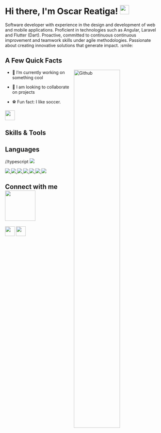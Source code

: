 

<h1> Hi there, I'm Oscar Reatiga! <img src = "https://raw.githubusercontent.com/MartinHeinz/MartinHeinz/master/wave.gif" width = 30px> </h1>
<p align='center'>
</p>

<div size='20px'>Software developer with experience in the design and development of web and mobile applications.
 Proficient in technologies such as Angular, Laravel and Flutter (Dart). Proactive, committed to continuous
 continuous improvement and teamwork skills under agile methodologies. Passionate
 about creating innovative solutions that generate impact. :smile: 
</div>

<h2> A Few Quick Facts </h2>

<img width="55%" align="right" alt="Github" src="https://raw.githubusercontent.com/onimur/.github/master/.resources/git-header.svg" />

- 🔭 I’m currently working on something cool
  
- 👯 I am looking to collaborate on projects
  
- ⚽ Fun fact: I like soccer.

<img src = "https://media2.giphy.com/media/QssGEmpkyEOhBCb7e1/giphy.gif?cid=ecf05e47a0n3gi1bfqntqmob8g9aid1oyj2wr3ds3mg700bl&rid=giphy.gif" width = 32px>
<h2> Skills & Tools  </h2>
<h2> Languages </h2>

//typescript
<a href= https://www.github.com/Y3sith> <img src="https://camo.githubusercontent.com/59f1bf1e0c03f98c620e6456751406b0c8dba1ac0590704d93303b45cfe536ab/68747470733a2f2f696d672e736869656c64732e696f2f62616467652f5048502d3737374242343f7374796c653d666f722d7468652d6261646765266c6f676f3d706870266c6f676f436f6c6f723d7768697465"/> </a>


<a href= https://www.github.com/Y3sith>   <img src="https://camo.githubusercontent.com/a8288db858b02700d4d4d33894264f1c897566782c26fb013450c2539288c4d5/68747470733a2f2f696d672e736869656c64732e696f2f62616467652f547970655363726970742d3331373843363f7374796c653d666f722d7468652d6261646765266c6f676f3d74797065736372697074266c6f676f436f6c6f723d7768697465"/> </a>
<a href= https://www.github.com/Y3sith>   <img src="https://skillicons.dev/icons?i=laravel"/> </a> 
<a href= https://www.github.com/Y3sith>   <img src="https://skillicons.dev/icons?i=mysql"/> </a>
<a href= https://www.github.com/Y3sith>   <img src="https://camo.githubusercontent.com/279fce18be04182edd3e0268059ce8165fcbd7bd98a0226811cd86a883087f95/68747470733a2f2f696d672e736869656c64732e696f2f62616467652f48544d4c2d4533344632363f7374796c653d666f722d7468652d6261646765266c6f676f3d68746d6c35266c6f676f436f6c6f723d7768697465"/> </a>
<a href= https://www.github.com/Y3sith>   <img src="https://skillicons.dev/icons?i=java"/> </a>
<a href= https://www.github.com/Y3sith>   <img src="https://skillicons.dev/icons?i=angular"/> </a>
<a href= https://www.github.com/Y3sith>   <img src="https://skillicons.dev/icons?i=bootstrap"/> </a>



<h2> Connect with me <img src='https://raw.githubusercontent.com/ShahriarShafin/ShahriarShafin/main/Assets/handshake.gif' width="100px"> </h2>
<a href = 'https://www.linkedin.com/in/oscar-reatiga-6b79942b4/'> <img width = '32px' align= 'center' src="https://raw.githubusercontent.com/rahulbanerjee26/githubAboutMeGenerator/main/icons/linked-in-alt.svg"/></a> 
<a href = 'https://www.github.com/Y3sith'> <img width = '32px' align= 'center' src="https://raw.githubusercontent.com/rahulbanerjee26/githubAboutMeGenerator/main/icons/github.svg"/></a>
